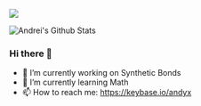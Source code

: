 [![](https://thumbs.gfycat.com/ActualSoggyGermanshorthairedpointer.webp)](https://github.com/AndreiD/)

![Andrei's Github Stats](https://github-readme-stats.vercel.app/api?username=AndreiD&count_private=true&show_icons=true&theme=light)



### Hi there 👋

- 🔭 I’m currently working on Synthetic Bonds
- 🌱 I’m currently learning Math
- 📫 How to reach me: https://keybase.io/andyx

